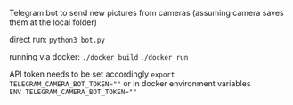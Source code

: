 Telegram bot to send new pictures from cameras (assuming camera saves them at the local folder)

direct run: 
`python3 bot.py`

running via docker: 
`./docker_build` 
`./docker_run` 


API token needs to be set accordingly 
`export TELEGRAM_CAMERA_BOT_TOKEN=""` 
or in docker environment variables  
``ENV TELEGRAM_CAMERA_BOT_TOKEN=""``  

